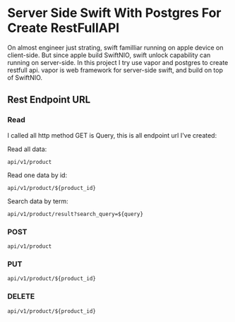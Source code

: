 # Server Side Swift With Postgres For Create RestFullAPI

On almost engineer just strating, swift  familliar running on apple device on client-side. But since apple build SwiftNIO, swift unlock capability can running on server-side. In this project I try use vapor and postgres to create restfull api. vapor is web framework for server-side swift, and build on top of SwiftNIO.


## Rest Endpoint URL

### Read

I called all http method GET is Query, this is all endpoint url I've created:

Read all data:

    api/v1/product
    
Read one data by id:

    api/v1/product/${product_id}

Search data by term:

    api/v1/product/result?search_query=${query}

### POST

    api/v1/product


### PUT

    api/v1/product/${product_id}
    

### DELETE

    api/v1/product/${product_id}
